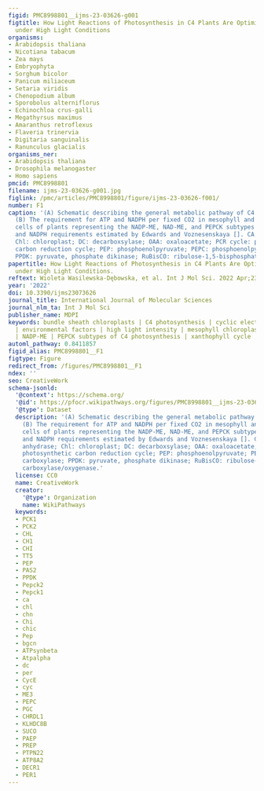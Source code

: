 ```yaml
---
figid: PMC8998801__ijms-23-03626-g001
figtitle: How Light Reactions of Photosynthesis in C4 Plants Are Optimized and Protected
  under High Light Conditions
organisms:
- Arabidopsis thaliana
- Nicotiana tabacum
- Zea mays
- Embryophyta
- Sorghum bicolor
- Panicum miliaceum
- Setaria viridis
- Chenopodium album
- Sporobolus alterniflorus
- Echinochloa crus-galli
- Megathyrsus maximus
- Amaranthus retroflexus
- Flaveria trinervia
- Digitaria sanguinalis
- Ranunculus glacialis
organisms_ner:
- Arabidopsis thaliana
- Drosophila melanogaster
- Homo sapiens
pmcid: PMC8998801
filename: ijms-23-03626-g001.jpg
figlink: /pmc/articles/PMC8998801/figure/ijms-23-03626-f001/
number: F1
caption: '(A) Schematic describing the general metabolic pathway of C4 photosynthesis.
  (B) The requirement for ATP and NADPH per fixed CO2 in mesophyll and bundle sheath
  cells of plants representing the NADP-ME, NAD-ME, and PEPCK subtypes of C4 photosynthesis.ATP
  and NADPH requirements estimated by Edwards and Voznesenskaya []. CA: carbonic anhydrase;
  Chl: chloroplast; DC: decarboxsylase; OAA: oxaloacetate; PCR cycle: photosynthetic
  carbon reduction cycle; PEP: phosphoenolpyruvate; PEPC: phosphoenolpyruvate carboxylase;
  PPDK: pyruvate, phosphate dikinase; RuBisCO: ribulose-1,5-bisphosphate carboxylase/oxygenase.'
papertitle: How Light Reactions of Photosynthesis in C4 Plants Are Optimized and Protected
  under High Light Conditions.
reftext: Wioleta Wasilewska-Dębowska, et al. Int J Mol Sci. 2022 Apr;23(7):3626.
year: '2022'
doi: 10.3390/ijms23073626
journal_title: International Journal of Molecular Sciences
journal_nlm_ta: Int J Mol Sci
publisher_name: MDPI
keywords: bundle sheath chloroplasts | C4 photosynthesis | cyclic electron transport
  | environmental factors | high light intensity | mesophyll chloroplasts | NAD-ME
  | NADP-ME | PEPCK subtypes of C4 photosynthesis | xanthophyll cycle
automl_pathway: 0.8411857
figid_alias: PMC8998801__F1
figtype: Figure
redirect_from: /figures/PMC8998801__F1
ndex: ''
seo: CreativeWork
schema-jsonld:
  '@context': https://schema.org/
  '@id': https://pfocr.wikipathways.org/figures/PMC8998801__ijms-23-03626-g001.html
  '@type': Dataset
  description: '(A) Schematic describing the general metabolic pathway of C4 photosynthesis.
    (B) The requirement for ATP and NADPH per fixed CO2 in mesophyll and bundle sheath
    cells of plants representing the NADP-ME, NAD-ME, and PEPCK subtypes of C4 photosynthesis.ATP
    and NADPH requirements estimated by Edwards and Voznesenskaya []. CA: carbonic
    anhydrase; Chl: chloroplast; DC: decarboxsylase; OAA: oxaloacetate; PCR cycle:
    photosynthetic carbon reduction cycle; PEP: phosphoenolpyruvate; PEPC: phosphoenolpyruvate
    carboxylase; PPDK: pyruvate, phosphate dikinase; RuBisCO: ribulose-1,5-bisphosphate
    carboxylase/oxygenase.'
  license: CC0
  name: CreativeWork
  creator:
    '@type': Organization
    name: WikiPathways
  keywords:
  - PCK1
  - PCK2
  - CHL
  - CH1
  - CHI
  - TT5
  - PEP
  - PAS2
  - PPDK
  - Pepck2
  - Pepck1
  - ca
  - chl
  - chn
  - Chi
  - chic
  - Pep
  - bgcn
  - ATPsynbeta
  - Atpalpha
  - dc
  - per
  - CycE
  - cyc
  - ME3
  - PEPC
  - PGC
  - CHRDL1
  - KLHDC8B
  - SUCO
  - PAEP
  - PREP
  - PTPN22
  - ATP8A2
  - DECR1
  - PER1
---
```

